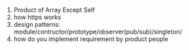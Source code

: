 1. Product of Array Except Self
2. how https works
3. design patterns: module/contructor/prototype/observer(pub/sub)/singleton/
4. how do you implement requirement by product people
